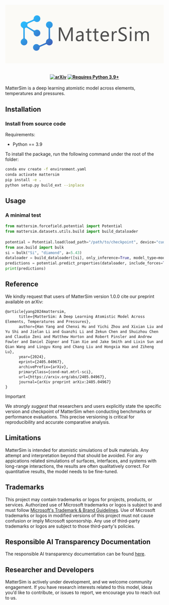 <h1>
<p align="center">
    <img src="docs/_static/mattersim-banner.jpg" alt="MatterSim logo" width="600"/>
</p>
</h1>

<!-- <h1 align="center">MatterSim</h1> -->

<h4 align="center">

[![arXiv](https://img.shields.io/badge/arXiv-2405.04967-blue?logo=arxiv&logoColor=white.svg)](https://arxiv.org/abs/2405.04967)
[![Requires Python 3.9+](https://img.shields.io/badge/Python-3.9+-blue.svg?logo=python&logoColor=white)](https://python.org/downloads)

</h4>


MatterSim is a deep learning atomistic model across elements, temperatures and pressures.

## Installation
### Install from source code
Requirements:
- Python == 3.9

To install the package, run the following command under the root of the folder:
```bash
conda env create -f environment.yaml
conda activate mattersim
pip install -e .
python setup.py build_ext --inplace
```

## Usage
### A minimal test
```python
from mattersim.forcefield.potential import Potential
from mattersim.datasets.utils.build import build_dataloader

potential = Potential.load(load_path="/path/to/checkpoint", device="cuda:0")
from ase.build import bulk
si = bulk("Si", "diamond", a=5.43)
dataloader = build_dataloader([si], only_inference=True, model_type=model_name)
predictions = potential.predict_properties(dataloader, include_forces=True, include_stresses=True)
print(predictions)
```


## Reference
We kindly request that users of MatterSim version 1.0.0 cite our preprint available on arXiv:
```
@article{yang2024mattersim,
      title={MatterSim: A Deep Learning Atomistic Model Across Elements, Temperatures and Pressures}, 
      author={Han Yang and Chenxi Hu and Yichi Zhou and Xixian Liu and Yu Shi and Jielan Li and Guanzhi Li and Zekun Chen and Shuizhou Chen and Claudio Zeni and Matthew Horton and Robert Pinsler and Andrew Fowler and Daniel Zügner and Tian Xie and Jake Smith and Lixin Sun and Qian Wang and Lingyu Kong and Chang Liu and Hongxia Hao and Ziheng Lu},
      year={2024},
      eprint={2405.04967},
      archivePrefix={arXiv},
      primaryClass={cond-mat.mtrl-sci},
      url={https://arxiv.org/abs/2405.04967},
      journal={arXiv preprint arXiv:2405.04967}
}
```

> [!IMPORTANT]
> We *strongly suggest* that researchers and users explicitly state the specific version and checkpoint of MatterSim when conducting benchmarks or performance evaluations. This precise versioning is critical for reproducibility and accurate comparative analysis.

## Limitations
MatterSim is intended for atomistic simulations of bulk materials. Any attempt and interpretation beyond that should be avoided. For any appications related simulations of surfaces, interfaces, and systems with long-range interactions, the results are often qualitatively correct. For quantitative results, the model needs to be fine-tuned.

## Trademarks

This project may contain trademarks or logos for projects, products, or services.
Authorized use of Microsoft trademarks or logos is subject to and must follow [Microsoft's Trademark & Brand Guidelines](https://www.microsoft.com/en-us/legal/intellectualproperty/trademarks/usage/general).
Use of Microsoft trademarks or logos in modified versions of this project must not cause confusion or imply Microsoft sponsorship.
Any use of third-party trademarks or logos are subject to those third-party's policies.

## Responsible AI Transparency Documentation
The responsible AI transparency documentation can be found [here](MODEL_CARD.md).


## Researcher and Developers
MatterSim is actively under development, and we welcome community engagement. If you have research interests related to this model, ideas you’d like to contribute, or issues to report, we encourage you to reach out to us.
